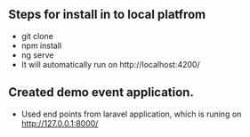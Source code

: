 ## Steps for install in to local platfrom
- git clone
- npm install
- ng serve
- It will automatically run on http://localhost:4200/

## Created demo event application.
- Used end points from laravel application, which is runing on http://127.0.0.1:8000/
